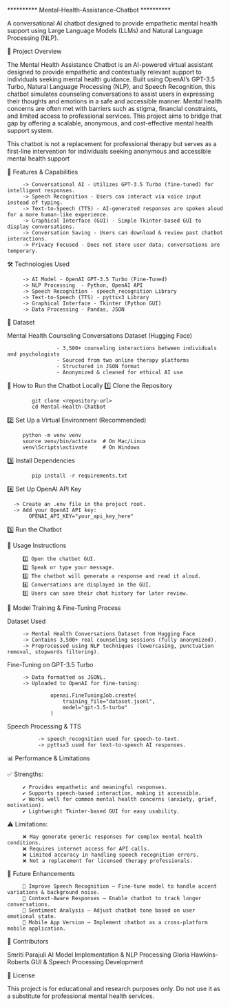 ********** Mental-Health-Assistance-Chatbot **********

A conversational AI chatbot designed to provide empathetic mental health support using Large Language Models (LLMs) and Natural Language Processing (NLP).

📌 Project Overview

The Mental Health Assistance Chatbot is an AI-powered virtual assistant designed to provide empathetic and contextually relevant support to individuals seeking mental health guidance. Built using OpenAI’s GPT-3.5 Turbo, Natural Language Processing (NLP), and Speech Recognition, this chatbot simulates counseling conversations to assist users in expressing their thoughts and emotions in a safe and accessible manner. Mental health concerns are often met with barriers such as stigma, financial constraints, and limited access to professional services. This project aims to bridge that gap by offering a scalable, anonymous, and cost-effective mental health support system.
         
This chatbot is not a replacement for professional therapy but serves as a first-line intervention for individuals seeking anonymous and accessible mental health support

🎯 Features & Capabilities

         -> Conversational AI - Utilizes GPT-3.5 Turbo (fine-tuned) for intelligent responses.
         -> Speech Recognition - Users can interact via voice input instead of typing.
         -> Text-to-Speech (TTS) - AI-generated responses are spoken aloud for a more human-like experience.
         -> Graphical Interface (GUI) - Simple Tkinter-based GUI to display conversations.
         -> Conversation Saving - Users can download & review past chatbot interactions.
         -> Privacy Focused - Does not store user data; conversations are temporary.
         
🛠️ Technologies Used

         -> AI Model - OpenAI GPT-3.5 Turbo (Fine-Tuned)
         -> NLP Processing	- Python, OpenAI API
         -> Speech Recognition - speech_recognition Library
         -> Text-to-Speech (TTS) - pyttsx3 Library
         -> Graphical Interface - Tkinter (Python GUI)
         -> Data Processing - Pandas, JSON

📁 Dataset

 Mental Health Counseling Conversations Dataset (Hugging Face)
 
                    - 3,500+ counseling interactions between individuals and psychologists
                    - Sourced from two online therapy platforms
                    - Structured in JSON format
                    - Anonymized & cleaned for ethical AI use


🚀 How to Run the Chatbot Locally
   1️⃣ Clone the Repository
   
            git clone <repository-url> 
            cd Mental-Health-Chatbot
 
   2️⃣ Set Up a Virtual Environment (Recommended)
         
         python -m venv venv
         source venv/bin/activate  # On Mac/Linux
         venv\Scripts\activate     # On Windows
         
   3️⃣ Install Dependencies

            pip install -r requirements.txt

   4️⃣ Set Up OpenAI API Key
   
      -> Create an .env file in the project root.
      -> Add your OpenAI API key:
           OPENAI_API_KEY="your_api_key_here"

   5️⃣ Run the Chatbot

📝 Usage Instructions

         1️⃣ Open the chatbot GUI.
         2️⃣ Speak or type your message.
         3️⃣ The chatbot will generate a response and read it aloud.
         4️⃣ Conversations are displayed in the GUI.
         5️⃣ Users can save their chat history for later review.


🔬 Model Training & Fine-Tuning Process

  Dataset Used
  
         -> Mental Health Conversations Dataset from Hugging Face
         -> Contains 3,500+ real counseling sessions (fully anonymized).
         -> Preprocessed using NLP techniques (lowercasing, punctuation removal, stopwords filtering).

  Fine-Tuning on GPT-3.5 Turbo
  
         -> Data formatted as JSONL.
         -> Uploaded to OpenAI for fine-tuning:

                  openai.FineTuningJob.create(
                      training_file="dataset.jsonl",
                      model="gpt-3.5-turbo"
                  )
                  
  Speech Processing & TTS     
  
              -> speech_recognition used for speech-to-text.
              -> pyttsx3 used for text-to-speech AI responses.       


📊 Performance & Limitations

✅ Strengths:

         ✔️ Provides empathetic and meaningful responses.
         ✔️ Supports speech-based interaction, making it accessible.
         ✔️ Works well for common mental health concerns (anxiety, grief, motivation).
         ✔️ Lightweight Tkinter-based GUI for easy usability.

⚠️ Limitations:

         ❌ May generate generic responses for complex mental health conditions.
         ❌ Requires internet access for API calls.
         ❌ Limited accuracy in handling speech recognition errors.
         ❌ Not a replacement for licensed therapy professionals.

🔮 Future Enhancements

         🚀 Improve Speech Recognition – Fine-tune model to handle accent variations & background noise.
         🚀 Context-Aware Responses – Enable chatbot to track longer conversations.
         🚀 Sentiment Analysis – Adjust chatbot tone based on user emotional state.
         🚀 Mobile App Version – Implement chatbot as a cross-platform mobile application. 

💼 Contributors

   Smriti Parajuli	AI Model Implementation & NLP Processing
   Gloria Hawkins-Roberts 	GUI & Speech Processing Development

📜 License

  This project is for educational and research purposes only. Do not use it as a substitute for professional mental health services.
